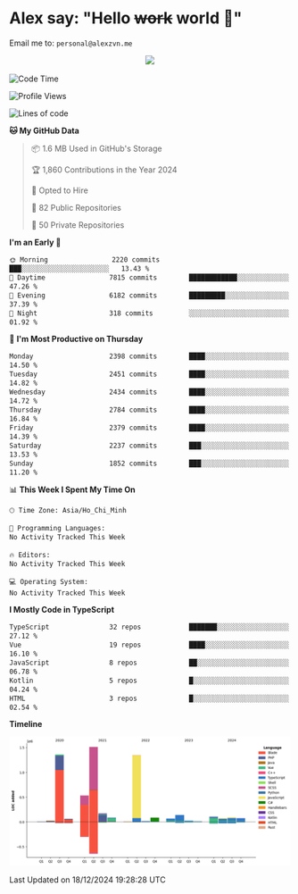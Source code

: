 # Alex say: "Hello ~~work~~ world 🐾"
Email me to: `personal@alexzvn.me`


<p align=center>
  <a href="https://skillicons.dev">
    <img src="https://skillicons.dev/icons?i=ts,js,php,nodejs,bun,vue,nuxt,react,svelte,tauri,laravel,rust,mongodb,docker,electron,redis,rabbitmq,tailwind,git,cloudflare,elysia,mysql,nginx,rollupjs,sentry,ubuntu,yarn,html,css,vite" />
  </a>
</p>

<!--START_SECTION:waka-->
![Code Time](http://img.shields.io/badge/Code%20Time-1%2C066%20hrs%2055%20mins-blue)

![Profile Views](http://img.shields.io/badge/Profile%20Views-2-blue)

![Lines of code](https://img.shields.io/badge/From%20Hello%20World%20I%27ve%20Written-5.8%20million%20lines%20of%20code-blue)

**🐱 My GitHub Data** 

> 📦 1.6 MB Used in GitHub's Storage 
 > 
> 🏆 1,860 Contributions in the Year 2024
 > 
> 💼 Opted to Hire
 > 
> 📜 82 Public Repositories 
 > 
> 🔑 50 Private Repositories 
 > 
**I'm an Early 🐤** 

```text
🌞 Morning                2220 commits        ███░░░░░░░░░░░░░░░░░░░░░░   13.43 % 
🌆 Daytime                7815 commits        ████████████░░░░░░░░░░░░░   47.26 % 
🌃 Evening                6182 commits        █████████░░░░░░░░░░░░░░░░   37.39 % 
🌙 Night                  318 commits         ░░░░░░░░░░░░░░░░░░░░░░░░░   01.92 % 
```
📅 **I'm Most Productive on Thursday** 

```text
Monday                   2398 commits        ████░░░░░░░░░░░░░░░░░░░░░   14.50 % 
Tuesday                  2451 commits        ████░░░░░░░░░░░░░░░░░░░░░   14.82 % 
Wednesday                2434 commits        ████░░░░░░░░░░░░░░░░░░░░░   14.72 % 
Thursday                 2784 commits        ████░░░░░░░░░░░░░░░░░░░░░   16.84 % 
Friday                   2379 commits        ████░░░░░░░░░░░░░░░░░░░░░   14.39 % 
Saturday                 2237 commits        ███░░░░░░░░░░░░░░░░░░░░░░   13.53 % 
Sunday                   1852 commits        ███░░░░░░░░░░░░░░░░░░░░░░   11.20 % 
```


📊 **This Week I Spent My Time On** 

```text
🕑︎ Time Zone: Asia/Ho_Chi_Minh

💬 Programming Languages: 
No Activity Tracked This Week

🔥 Editors: 
No Activity Tracked This Week

💻 Operating System: 
No Activity Tracked This Week
```

**I Mostly Code in TypeScript** 

```text
TypeScript               32 repos            ███████░░░░░░░░░░░░░░░░░░   27.12 % 
Vue                      19 repos            ████░░░░░░░░░░░░░░░░░░░░░   16.10 % 
JavaScript               8 repos             ██░░░░░░░░░░░░░░░░░░░░░░░   06.78 % 
Kotlin                   5 repos             █░░░░░░░░░░░░░░░░░░░░░░░░   04.24 % 
HTML                     3 repos             █░░░░░░░░░░░░░░░░░░░░░░░░   02.54 % 
```



**Timeline**

![Lines of Code chart](https://raw.githubusercontent.com/alexzvn/alexzvn/main/assets/bar_graph.png)


 Last Updated on 18/12/2024 19:28:28 UTC
<!--END_SECTION:waka-->
